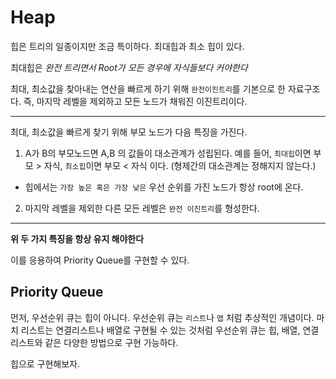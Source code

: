 # Heap

힙은 트리의 일종이지만 조금 특이하다. 최대힙과 최소 힙이 있다.

최대힙은 *완전 트리면서 Root가 모든 경우에 자식들보다 커야한다*

최대, 최소값을 찾아내는 연산을 빠르게 하기 위해 `완전이진트리`를 기본으로 한 자료구조다. 즉, 마지막 레벨을 제외하고 모든 노드가 채워진 이진트리이다.

---
최대, 최소값을 빠르게 찾기 위해 부모 노드가 다음 특징을 가진다.

1. A가 B의 부모노드면 A,B 의 값들이 대소관계가 성립된다.
예를 들어, `최대힙`이면 부모 > 자식, `최소힙`이면 부모 < 자식 이다. (형제간의 대소관계는 정해지지 않는다.)
  - 힙에서는 `가장 높은 혹은 가장 낮은` 우선 순위를 가진 노드가 항상 root에 온다.
2. 마지막 레벨을 제외한 다른 모든 레벨은 `완전 이진트리`를 형성한다.
---

**위 두 가지 특징을 항상 유지 해야한다**

이를 응용하여 Priority Queue를 구현할 수 있다.

## Priority Queue

먼저, 우선순위 큐는 힙이 아니다. 우선순위 큐는 `리스트`나 `맵` 처럼 추상적인 개념이다. 마치 리스트는 연결리스트나 배열로 구현될 수 있는 것처럼 우선순위 큐는 힙, 배열, 연결리스트와 같은 다양한 방법으로 구현 가능하다.

힙으로 구현해보자. 
